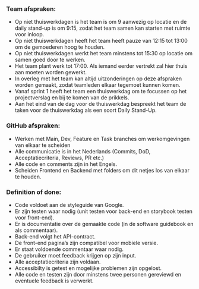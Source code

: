 ### Team afspraken:
-	Op niet thuiswerkdagen is het team is om 9 aanwezig op locatie en de daily stand-up is om 9:15, zodat het team samen kan starten met ruimte voor inloop. 
-	Op niet thuiswerkdagen heeft het team heeft pauze van 12:15 tot 13:00 om de gemoederen hoog te houden.
-	Op niet thuiswerkdagen werkt het team minstens tot 15:30 op locatie om samen goed door te werken.
- Het team plant werk tot 17:00. Als iemand eerder vertrekt zal hier thuis aan moeten worden gewerkt.
-	In overleg met het team kan altijd uitzonderingen op deze afspraken worden gemaakt, zodat teamleden elkaar tegemoet kunnen komen.
-	Vanaf sprint 1 heeft het team een thuiswerkdag om te focussen op het projectverslag en bij te komen van de prikkels.
- Aan het eind van de dag voor de thuiswerkdag bespreekt het team de taken voor de thuiswerkdag als een soort Daily Stand-Up.

### GitHub afspraken:
-	Werken met Main, Dev, Feature en Task branches om werkomgevingen van elkaar te scheiden
- Alle communicatie is in het Nederlands (Commits, DoD, Acceptatiecriteria, Reviews, PR etc.)
- Alle code en comments zijn in het Engels.
-	Scheiden Frontend en Backend met folders om dit netjes los van elkaar te houden.

### Definition of done:
- Code voldoet aan de styleguide van Google.
- Er zijn testen waar nodig (unit testen voor back-end en storybook testen voor front-end).
- Er is documentatie over de gemaakte code (in de software guidebook en als commentaar).
- Back-end volgt het API-contract.
- De front-end pagina’s zijn compatibel voor mobiele versie.
- Er staat voldoende commentaar waar nodig.
- De gebruiker moet feedback krijgen op zijn input.
- Alle acceptatiecriteria zijn voldaan.
- Accessibilty is getest en mogelijke problemen zijn opgelost.
- Alle code en testen zijn door minstens twee personen gereviewd en eventuele feedback is verwerkt.